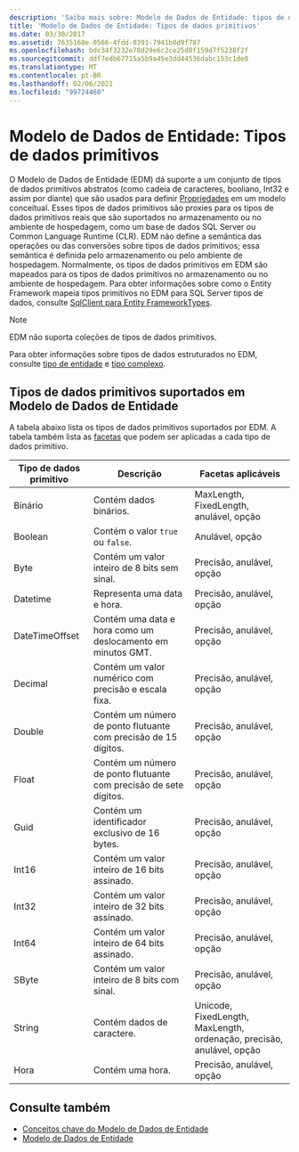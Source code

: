 ```yaml
---
description: 'Saiba mais sobre: Modelo de Dados de Entidade: tipos de dados primitivos'
title: 'Modelo de Dados de Entidade: Tipos de dados primitivos'
ms.date: 03/30/2017
ms.assetid: 7635168e-0566-4fdd-8391-7941b0d9f787
ms.openlocfilehash: bdc34f3232e78d29e6c2ce25d8f159d7f5238f2f
ms.sourcegitcommit: ddf7edb67715a5b9a45e3dd44536dabc153c1de0
ms.translationtype: MT
ms.contentlocale: pt-BR
ms.lasthandoff: 02/06/2021
ms.locfileid: "99724460"
---
```

# <a name="entity-data-model-primitive-data-types"></a>Modelo de Dados de Entidade: Tipos de dados primitivos

O Modelo de Dados de Entidade (EDM) dá suporte a um conjunto de tipos de dados primitivos abstratos (como cadeia de caracteres, booliano, Int32 e assim por diante) que são usados para definir [Propriedades](property.md) em um modelo conceitual. Esses tipos de dados primitivos são proxies para os tipos de dados primitivos reais que são suportados no armazenamento ou no ambiente de hospedagem, como um base de dados SQL Server ou Common Language Runtime (CLR). EDM não define a semântica das operações ou das conversões sobre tipos de dados primitivos; essa semântica é definida pelo armazenamento ou pelo ambiente de hospedagem. Normalmente, os tipos de dados primitivos em EDM são mapeados para os tipos de dados primitivos no armazenamento ou no ambiente de hospedagem. Para obter informações sobre como o Entity Framework mapeia tipos primitivos no EDM para SQL Server tipos de dados, consulte [SqlClient para Entity FrameworkTypes](./ef/sqlclient-for-ef-types.md).  
  
> [!NOTE]
> EDM não suporta coleções de tipos de dados primitivos.  
  
 Para obter informações sobre tipos de dados estruturados no EDM, consulte [tipo de entidade](entity-type.md) e [tipo complexo](complex-type.md).  
  
## <a name="primitive-data-types-supported-in-the-entity-data-model"></a>Tipos de dados primitivos suportados em Modelo de Dados de Entidade  

 A tabela abaixo lista os tipos de dados primitivos suportados por EDM. A tabela também lista as [facetas](facet.md) que podem ser aplicadas a cada tipo de dados primitivo.  
  
|Tipo de dados primitivo|Descrição|Facetas aplicáveis|  
|-------------------------|-----------------|-----------------------|  
|Binário|Contém dados binários.|MaxLength, FixedLength, anulável, opção|  
|Boolean|Contém o valor `true` ou `false`.|Anulável, opção|  
|Byte|Contém um valor inteiro de 8 bits sem sinal.|Precisão, anulável, opção|  
|Datetime|Representa uma data e hora.|Precisão, anulável, opção|  
|DateTimeOffset|Contém uma data e hora como um deslocamento em minutos GMT.|Precisão, anulável, opção|  
|Decimal|Contém um valor numérico com precisão e escala fixa.|Precisão, anulável, opção|  
|Double|Contém um número de ponto flutuante com precisão de 15 dígitos.|Precisão, anulável, opção|  
|Float|Contém um número de ponto flutuante com precisão de sete dígitos.|Precisão, anulável, opção|  
|Guid|Contém um identificador exclusivo de 16 bytes.|Precisão, anulável, opção|  
|Int16|Contém um valor inteiro de 16 bits assinado.|Precisão, anulável, opção|  
|Int32|Contém um valor inteiro de 32 bits assinado.|Precisão, anulável, opção|  
|Int64|Contém um valor inteiro de 64 bits assinado.|Precisão, anulável, opção|  
|SByte|Contém um valor inteiro de 8 bits com sinal.|Precisão, anulável, opção|  
|String|Contém dados de caractere.|Unicode, FixedLength, MaxLength, ordenação, precisão, anulável, opção|  
|Hora|Contém uma hora.|Precisão, anulável, opção|  
  
## <a name="see-also"></a>Consulte também

- [Conceitos chave do Modelo de Dados de Entidade](entity-data-model-key-concepts.md)
- [Modelo de Dados de Entidade](entity-data-model.md)
